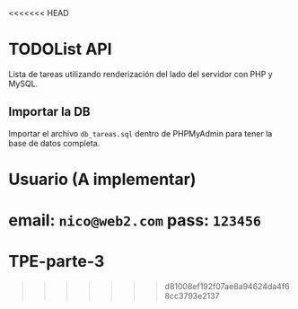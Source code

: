 <<<<<<< HEAD
# TODOList API
Lista de tareas utilizando renderización del lado del servidor con PHP y MySQL.

## Importar la DB
Importar el archivo `db_tareas.sql` dentro de PHPMyAdmin para tener la base de datos completa.

# Usuario (A implementar)

email: `nico@web2.com`
pass: `123456`
=======
# TPE-parte-3
>>>>>>> d81008ef192f07ae8a94624da4f68cc3793e2137
